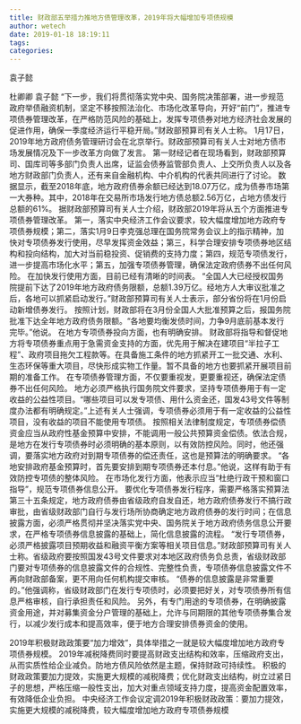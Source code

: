 ```yaml
---
title: 财政部五举措力推地方债管理改革，2019年将大幅增加专项债规模
author: wetech
date: 2019-01-18 18:19:11
tags: 
categories: 
---
```

袁子懿
<!-- more -->
杜卿卿
袁子懿
“下一步，我们将贯彻落实党中央、国务院决策部署，进一步规范政府举债融资机制，坚定不移按照法治化、市场化改革导向，开好“前门”，推进专项债券管理改革，在严格防范风险的基础上，发挥专项债券对地方经济社会发展的促进作用，确保一季度经济运行平稳开局。”财政部预算司有关人士称。
1月17日，2019年地方政府债务管理研讨会在北京举行。财政部预算司有关人士对地方债市场发展情况及下一步改革方向做了发言。
第一财经记者在现场看到，财政部预算司、国库司等多部门负责人出席，证监会债券监管部负责人、上交所负责人以及各地方财政部门负责人，还有来自金融机构、中介机构的代表共同进行了讨论。
数据显示，截至2018年底，地方政府债券余额已经达到18.07万亿，成为债券市场第一大券种。其中，2018年在交易所市场发行地方债总额2.56万亿，占地方债发行总额的61%。
据财政部预算司有关人士介绍，财政部2019年将从五个方面推进专项债券管理改革。
第一，落实中央经济工作会议要求，较大幅度增加地方政府专项债券规模；第二，落实1月9日李克强总理在国务院常务会议上的指示精神，加快对专项债券发行使用，尽早发挥资金效益；第三，科学合理安排专项债券地区结构和投向结构，加大对当前稳投资、促销费的支持力度；第四，规范专项债发行，进一步提高市场化水平；第五，加强专项债券管理，确保法定政府债券不出任何风险。
在加快发行使用方面，目前已经有清晰的时间表。
“全国人大已经授权国务院提前下达了2019年地方政府债务限额，总额1.39万亿。经地方人大审议批准之后，各地可以抓紧启动发行。”财政部预算司有关人士表示，部分省份将在1月份启动新增债券发行。
按照计划，财政部将在3月份全国人大批准预算之后，报国务院批准下达全年地方政府债务限额。“各地要均衡发债时间，力争9月底前基本发行完毕。”他说。
在地方专项债券投向方面，也有明确安排。
财政部将指导和督促地方将专项债券重点用于急需资金支持的方面，优先用于解决在建项目“半拉子工程”、政府项目拖欠工程款等。在具备施工条件的地方抓紧开工一批交通、水利、生态环保等重大项目，尽快形成实物工作量。暂不具备的地方也要抓紧开展项目前期的准备工作。
在专项债券管理方面，不仅要重视发，更要重视还，确保法定债券不出任何风险。
地方必须严格执行国务院文件要求，坚持专项债券用于有一定收益的公益性项目。“哪些项目可以发专项债、用什么资金还，国发43号文件等制度办法都有明确规定。”上述有关人士强调，专项债券必须用于有一定收益的公益性项目，没有收益的项目不能使用专项债。
按照相关法律制度规定，专项债券偿债资金应当从政府性基金预算中安排，不能调用一般公共预算资金偿债。依法合规，是地方在发行专项债券时必须明确的基本原则，以有效防控风险。同时，他还强调，要落实地方政府对到期专项债券的偿还责任，这也是预算法的明确要求。
“各地安排政府基金预算时，首先要安排到期专项债券还本付息。”他说，这样有助于有效防控专项债的整体风险。
在市场化发行方面，他表示应当“杜绝行政干预和窗口指导”，规范专项债券信息公开。
要优化专项债券发行程序，需要严格落实预算法第三十五条规定，地方政府债券由省级政府自发自还，地方政府债券发行不搞行政审批，由省级财政部门自行与发行场所协商确定地方政府债券的发行时间；在信息披露方面，必须严格贯彻并坚决落实党中央、国务院关于地方政府债务信息公开要求，在严格专项债券信息披露的基础上，简化信息披露的流程。
“发行专项债券，必须严格披露项目预期收益和融资平衡方案等相关项目信息。”财政部预算司有关人士称。省级政府要按照国发43号文件要求对本地区政府债务负总责，省级财政部门要对专项债券的信息披露文件的合规性、完整性负责，专项债券信息披露文件不再向财政部备案，更不用向任何机构提交审核。
“债券的信息披露是非常重要的。”他强调称，省级财政部门在发行专项债时，必须要把好关，对专项债券所有信息严格审核，自行承担责任和风险。
另外，有专门用途的专项债券，在明确披露资金用途，并对募集资金分户管理的基础上，允许与同期限的其他专项债券集合发行，以减少发行成本和提高效率，便于地方合理安排债券资金的使用。
 
 
2019年积极财政政策要“加力增效”，具体举措之一就是较大幅度增加地方政府专项债券规模。
2019年减税降费同时要提高财政支出结构和效率，压缩政府支出，从而实质性给企业减负。防地方债风险依然是主题，保持财政可持续性。
积极的财政政策要加力提效，实施更大规模的减税降费；优化财政支出结构，树立过紧日子的思想，严格压缩一般性支出，加大对重点领域支持力度，提高资金配置效率，有效降低企业负担。
中央经济工作会议定调2019年积极财政政策：要加力提效，实施更大规模的减税降费，较大幅度增加地方政府专项债券规模
